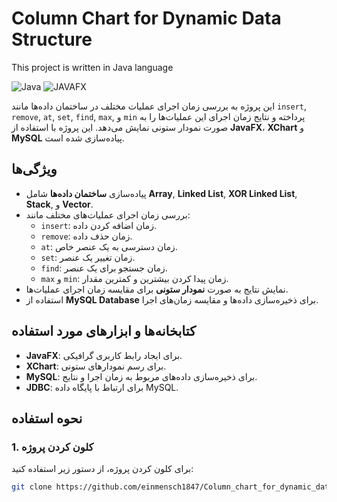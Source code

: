# Column Chart for Dynamic Data Structure

This project is written in Java language

![Java](https://img.shields.io/badge/java-%23ED8B00.svg?style=for-the-badge&logo=openjdk&logoColor=white)   ![JAVAFX](https://img.shields.io/badge/javafx-%23FF0000.svg?style=for-the-badge&logo=javafx&logoColor=white) 

این پروژه به بررسی زمان اجرای عملیات مختلف در ساختمان داده‌ها مانند `insert`, `remove`, `at`, `set`, `find`, `max`, و `min` پرداخته و نتایج زمان اجرای این عملیات‌ها را به صورت نمودار ستونی نمایش می‌دهد. این پروژه با استفاده از **JavaFX**، **XChart** و **MySQL** پیاده‌سازی شده است.

## ویژگی‌ها

- پیاده‌سازی **ساختمان داده‌ها** شامل **Array**, **Linked List**, **XOR Linked List**, **Stack**, و **Vector**.
- بررسی زمان اجرای عملیات‌های مختلف مانند:
  - `insert`: زمان اضافه کردن داده.
  - `remove`: زمان حذف داده.
  - `at`: زمان دسترسی به یک عنصر خاص.
  - `set`: زمان تغییر یک عنصر.
  - `find`: زمان جستجو برای یک عنصر.
  - `max` و `min`: زمان پیدا کردن بیشترین و کمترین مقدار.
- نمایش نتایج به صورت **نمودار ستونی** برای مقایسه زمان اجرای عملیات‌ها.
- استفاده از **MySQL Database** برای ذخیره‌سازی داده‌ها و مقایسه زمان‌های اجرا.

## کتابخانه‌ها و ابزارهای مورد استفاده

- **JavaFX**: برای ایجاد رابط کاربری گرافیکی.
- **XChart**: برای رسم نمودارهای ستونی.
- **MySQL**: برای ذخیره‌سازی داده‌های مربوط به زمان اجرا و نتایج.
- **JDBC**: برای ارتباط با پایگاه داده MySQL.

## نحوه استفاده

### 1. کلون کردن پروژه

برای کلون کردن پروژه، از دستور زیر استفاده کنید:

```bash
git clone https://github.com/einmensch1847/Column_chart_for_dynamic_data_structure.git
